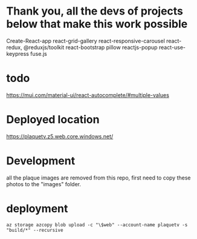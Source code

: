 # Thank you, all the devs of projects below that make this work possible
Create-React-app
react-grid-gallery
react-responsive-carousel
react-redux, @reduxjs/toolkit
react-bootstrap
pillow
reactjs-popup
react-use-keypress
fuse.js

# todo
https://mui.com/material-ui/react-autocomplete/#multiple-values

# Deployed location
https://plaquetv.z5.web.core.windows.net/

# Development
all the plaque images are removed from this repo, first need to copy these photos to the "images" folder.


# deployment
```
az storage azcopy blob upload -c "\$web" --account-name plaquetv -s "build/*" --recursive
```